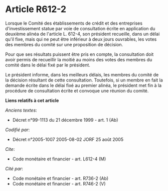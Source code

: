 # Article R612-2

Lorsque le Comité des établissements de crédit et des entreprises d'investissement statue par voie de consultation écrite en
application du deuxième alinéa de l'article L. 612-4, son président recueille, dans un délai qu'il fixe, mais qui ne peut
être inférieur à deux jours ouvrables, les votes des membres du comité sur une proposition de décision.

Pour que ses résultats puissent être pris en compte, la consultation doit avoir permis de recueillir la moitié au moins des
votes des membres du comité dans le délai fixé par le président.

Le président informe, dans les meilleurs délais, les membres du comité de la décision résultant de cette consultation.
Toutefois, si un membre en fait la demande écrite dans le délai fixé au premier alinéa, le président met fin à la procédure
de consultation écrite et convoque une réunion du comité.

**Liens relatifs à cet article**

_Anciens textes_:

  - Décret n°99-1113 du 21 décembre 1999 - art. 1 (Ab)

_Codifié par_:

  - Décret n°2005-1007 2005-08-02 JORF 25 août 2005

_Cite_:

  - Code monétaire et financier - art. L612-4 (M)

_Cité par_:

  - Code monétaire et financier - art. R736-2 (Ab)
  - Code monétaire et financier - art. R746-2 (V)
